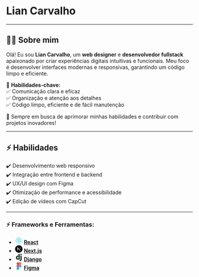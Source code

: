 # Lian Carvalho

---

## 👨‍💻 Sobre mim  
Olá! Eu sou **Lian Carvalho**, um **web designer** e **desenvolvedor fullstack** apaixonado por criar experiências digitais intuitivas e funcionais. Meu foco é desenvolver interfaces modernas e responsivas, garantindo um código limpo e eficiente.  

📍 **Habilidades-chave:**  
✅ Comunicação clara e eficaz  
✅ Organização e atenção aos detalhes  
✅ Código limpo, eficiente e de fácil manutenção  

🚀 Sempre em busca de aprimorar minhas habilidades e contribuir com projetos inovadores!  

---

## ⚡ Habilidades  
✔️ Desenvolvimento web responsivo  
✔️ Integração entre frontend e backend  
✔️ UX/UI design com Figma  
✔️ Otimização de performance e acessibilidade  
✔️ Edição de vídeos com CapCut  

---

### ⚡ Frameworks e Ferramentas:
<ul>
  <li><img src="https://raw.githubusercontent.com/devicons/devicon/master/icons/react/react-original.svg" width="20"> <strong><a href="https://react.dev/">React</a></strong></li>
  <li><img src="https://raw.githubusercontent.com/devicons/devicon/master/icons/nextjs/nextjs-original.svg" width="20"> <strong><a href="https://nextjs.org/">Next.js</a></strong></li>
  <li><img src="https://raw.githubusercontent.com/devicons/devicon/master/icons/django/django-plain.svg" width="20"> <strong><a href="https://www.djangoproject.com/">Django</a></strong></li>
  <li><img src="https://raw.githubusercontent.com/devicons/devicon/master/icons/figma/figma-original.svg" width="20"> <strong><a href="https://www.figma.com/">Figma</a></strong></li>
</ul>
